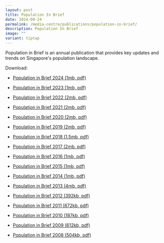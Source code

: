 ```yaml
---
layout: post
title: Population In Brief
date: 2024-09-24
permalink: /media-centre/publications/population-in-brief/
description: Population In Brief
image: ""
variant: tiptap
---
```

<p>Population in Brief is an annual publication that provides key updates
and trends on Singapore's population landscape.</p>
<p>Download:</p>
<ul>
<li>
<p><a href="/files/media-centre/publications/Population_in_Brief_2024.pdf" rel="noopener nofollow" target="_blank">Population in Brief 2024 (1mb, pdf)</a>
</p>
</li>
<li>
<p><a href="/files/media-centre/publications/population-in-brief-2023.pdf" rel="noopener noreferrer nofollow" target="_blank">Population in Brief 2023 (1mb, pdf)</a>
</p>
</li>
<li>
<p><a href="/files/media-centre/publications/population-in-brief-2022.pdf" rel="noopener noreferrer nofollow" target="_blank">Population in Brief 2022 (2mb, pdf)</a>
</p>
</li>
<li>
<p><a href="/files/media-centre/publications/population-in-brief-2021.pdf" rel="noopener noreferrer nofollow" target="_blank">Population in Brief 2021 (2mb, pdf)</a>
</p>
</li>
<li>
<p><a href="/files/media-centre/publications/pib-2020-final.pdf" rel="noopener noreferrer nofollow" target="_blank">Population in Brief 2020 (2mb, pdf)</a>
</p>
</li>
<li>
<p><a href="/files/media-centre/publications/population-in-brief-2019.pdf" rel="noopener noreferrer nofollow" target="_blank">Population in Brief 2019 (2mb, pdf)</a>
</p>
</li>
<li>
<p><a href="/files/media-centre/publications/population_in_brief_2018.pdf" rel="noopener noreferrer nofollow" target="_blank">Population in Brief 2018 (1.5mb, pdf)</a>
</p>
</li>
<li>
<p><a href="/files/media-centre/publications/population-in-brief-2017.pdf" rel="noopener noreferrer nofollow" target="_blank">Population in Brief 2017 (2mb, pdf)</a>
</p>
</li>
<li>
<p><a href="/files/media-centre/publications/population-in-brief-2016.pdf" rel="noopener noreferrer nofollow" target="_blank">Population in Brief 2016 (1mb, pdf)</a>
</p>
</li>
<li>
<p><a href="/files/media-centre/publications/population-in-brief-2015.pdf" rel="noopener noreferrer nofollow" target="_blank">Population in Brief 2015 (1mb, pdf)</a>
</p>
</li>
<li>
<p><a href="/files/media-centre/publications/population-in-brief-2014.pdf" rel="noopener noreferrer nofollow" target="_blank">Population in Brief 2014 (1mb, pdf)</a>
</p>
</li>
<li>
<p><a href="/files/media-centre/publications/population-in-brief-2013.pdf" rel="noopener noreferrer nofollow" target="_blank">Population in Brief 2013 (4mb, pdf)</a>
</p>
</li>
<li>
<p><a href="/files/media-centre/publications/population-in-brief-2012.pdf" rel="noopener noreferrer nofollow" target="_blank">Population in Brief 2012 (392kb, pdf)</a>
</p>
</li>
<li>
<p><a href="/files/media-centre/publications/population-in-brief-2011.pdf" rel="noopener noreferrer nofollow" target="_blank">Population in Brief 2011 (672kb, pdf)</a>
</p>
</li>
<li>
<p><a href="/files/media-centre/publications/population-in-brief-2010.pdf" rel="noopener noreferrer nofollow" target="_blank">Population in Brief 2010 (187kb, pdf)</a>
</p>
</li>
<li>
<p><a href="/files/media-centre/publications/population-in-brief-2009.pdf" rel="noopener noreferrer nofollow" target="_blank">Population in Brief 2009 (612kb, pdf)</a>
</p>
</li>
<li>
<p><a href="/files/media-centre/publications/population-in-brief-2008.pdf" rel="noopener noreferrer nofollow" target="_blank">Population in Brief 2008 (504kb, pdf)</a>
</p>
</li>
</ul>
<p></p>